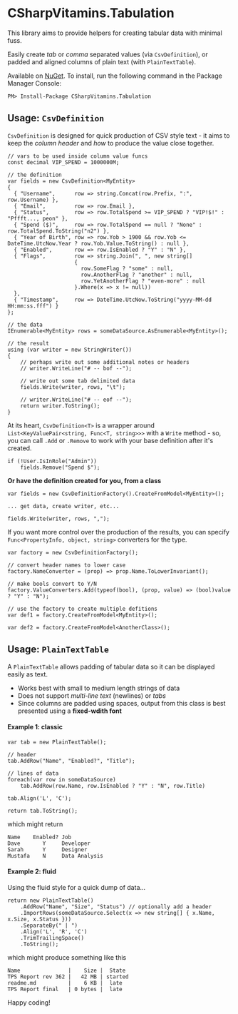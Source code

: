 # CSharpVitamins.Tabulation

This library aims to provide helpers for creating tabular data with minimal fuss. 

Easily create *tab* or *comma* separated values (via `CsvDefinition`), or padded and aligned columns of plain text (with `PlainTextTable`).

Available on [NuGet](https://www.nuget.org/packages/csharpvitamins.tabulation/). To install, run the following command in the Package Manager Console:

	PM> Install-Package CSharpVitamins.Tabulation



## Usage: `CsvDefinition`

`CsvDefinition` is designed for quick production of CSV style text - it aims to keep the *column header* and *how* to produce the value close together.

	// vars to be used inside column value funcs
	const decimal VIP_SPEND = 1000000M;
	
	// the definition  
	var fields = new CsvDefinition<MyEntity>
	{
	  { "Username",      row => string.Concat(row.Prefix, ":", row.Username) },
	  { "Email",         row => row.Email },
	  { "Status",        row => row.TotalSpend >= VIP_SPEND ? "VIP!$!" : "Pffft..., peon" },
	  { "Spend ($)",     row => row.TotalSpend == null ? "None" : row.TotalSpend.ToString("n2") },
	  { "Year of Birth", row => row.Yob > 1900 && row.Yob <= DateTime.UtcNow.Year ? row.Yob.Value.ToString() : null },
	  { "Enabled",       row => row.IsEnabled ? "Y" : "N" },
	  { "Flags",         row => string.Join(", ", new string[]
	                     {
	                       row.SomeFlag ? "some" : null,
	                       row.AnotherFlag ? "another" : null,
	                       row.YetAnotherFlag ? "even-more" : null
	                     }.Where(x => x != null))
	  },
	  { "Timestamp",     row => DateTime.UtcNow.ToString("yyyy-MM-dd HH:mm:ss.fff") }
	};
	
	// the data
	IEnumerable<MyEntity> rows = someDataSource.AsEnumerable<MyEntity>();
	
	// the result
	using (var writer = new StringWriter())
	{
		// perhaps write out some additional notes or headers
		// writer.WriteLine("# -- bof --");

		// write out some tab delimited data
		fields.Write(writer, rows, "\t");

		// writer.WriteLine("# -- eof --");
		return writer.ToString();
	}

At its heart, `CsvDefinition<T>` is a wrapper around `List<KeyValuePair<string, Func<T, string>>>` with a `Write` method - so, you can call `.Add` or `.Remove` to work with your base definition after it's created.

	if (!User.IsInRole("Admin"))
		fields.Remove("Spend $");


**Or have the definition created for you, from a class**


	var fields = new CsvDefinitionFactory().CreateFromModel<MyEntity>();

	... get data, create writer, etc...

	fields.Write(writer, rows, ",");

If you want more control over the production of the results, you can specify `Func<PropertyInfo, object, string>` converters for the type. 

	var factory = new CsvDefinitionFactory();

	// convert header names to lower case
	factory.NameConverter = (prop) => prop.Name.ToLowerInvariant();

	// make bools convert to Y/N
	factory.ValueConverters.Add(typeof(bool), (prop, value) => (bool)value ? "Y" : "N");

	// use the factory to create multiple defitions  
	var def1 = factory.CreateFromModel<MyEntity>();

	var def2 = factory.CreateFromModel<AnotherClass>();



## Usage: `PlainTextTable`

A `PlainTextTable` allows padding of tabular data so it can be displayed easily as text. 
 
 * Works best with small to medium length strings of data
 * Does not support *multi-line text* (newlines) or *tabs* 
 * Since columns are padded using spaces, output from this class is best presented using a **fixed-wdith font**


#### Example 1: classic

	var tab = new PlainTextTable();

	// header
	tab.AddRow("Name", "Enabled?", "Title");
	
	// lines of data 
	foreach(var row in someDataSource)
 		tab.AddRow(row.Name, row.IsEnabled ? "Y" : "N", row.Title)

	tab.Align('L', 'C');

	return tab.ToString();


which might return

	Name    Enabled? Job          
	Dave       Y     Developer    
	Sarah      Y     Designer     
	Mustafa    N     Data Analysis
	

#### Example 2: fluid
 
Using the fluid style for a quick dump of data...

	return new PlainTextTable()
		.AddRow("Name", "Size", "Status") // optionally add a header
		.ImportRows(someDataSource.Select(x => new string[] { x.Name, x.Size, x.Status }))
		.SeparateBy(" | ")
		.Align('L', 'R', 'C')
		.TrimTrailingSpace()
		.ToString();

which might produce something like this

	Name               |    Size |  State
	TPS Report rev 362 |   42 MB | started
	readme.md          |    6 KB |  late
	TPS Report final   | 0 bytes |  late



Happy coding!
